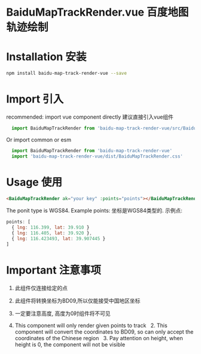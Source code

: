 # BaiduMapTrackRender.vue 百度地图轨迹绘制

# Installation 安装
```sh
npm install baidu-map-track-render-vue --save
```

# Import 引入
recommended: import vue component directly
建议直接引入vue组件
```js
  import BaiduMapTrackRender from 'baidu-map-track-render-vue/src/BaiduMapTrackRender.vue'
```

Or import common or esm
```js
  import BaiduMapTrackRender from 'baidu-map-track-render-vue'
  import 'baidu-map-track-render-vue/dist/BaiduMapTrackRender.css'
```
# Usage 使用
```html
<BaiduMapTrackRender ak="your key" :points="points"></BaiduMapTrackRender>
```
The ponit type is WGS84. Example points:
坐标是WGS84类型的. 示例点:
```js
points: [
  { lng: 116.399, lat: 39.910 }
  { lng: 116.405, lat: 39.920 },
  { lng: 116.423493, lat: 39.907445 }
]
```
# Important 注意事项
  1. 此组件仅连接给定的点
  2. 此组件将转换坐标为BD09,所以仅能接受中国地区坐标
  3. 一定要注意高度, 高度为0时组件将不可见

  1. This component will only render given points to track
  2. This component will convert the coordinates to BD09, so can only accept the coordinates of the Chinese region
  3. Pay attention on height, when height is 0, the component will not be visible
